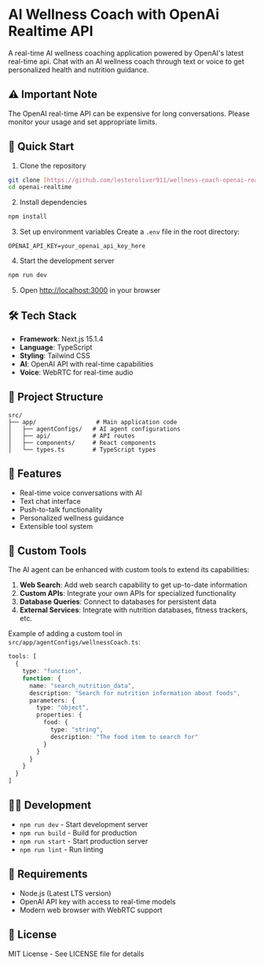 # AI Wellness Coach with OpenAi Realtime API

A real-time AI wellness coaching application powered by OpenAI's latest real-time api. Chat with an AI wellness coach through text or voice to get personalized health and nutrition guidance.

## ⚠️ Important Note

The OpenAI real-time API can be expensive for long conversations. Please monitor your usage and set appropriate limits.

## 🚀 Quick Start

1. Clone the repository
```bash
git clone [https://github.com/lesteroliver911/wellness-coach-openai-realtime]
cd openai-realtime
```

2. Install dependencies
```bash
npm install
```

3. Set up environment variables
Create a `.env` file in the root directory:
```env
OPENAI_API_KEY=your_openai_api_key_here
```

4. Start the development server
```bash
npm run dev
```

5. Open [http://localhost:3000](http://localhost:3000) in your browser

## 🛠️ Tech Stack

- **Framework**: Next.js 15.1.4
- **Language**: TypeScript
- **Styling**: Tailwind CSS
- **AI**: OpenAI API with real-time capabilities
- **Voice**: WebRTC for real-time audio

## 📁 Project Structure

```
src/
├── app/                 # Main application code
│   ├── agentConfigs/   # AI agent configurations
│   ├── api/            # API routes
│   ├── components/     # React components
│   └── types.ts        # TypeScript types
```

## 🎯 Features

- Real-time voice conversations with AI
- Text chat interface
- Push-to-talk functionality
- Personalized wellness guidance
- Extensible tool system

## 🔧 Custom Tools

The AI agent can be enhanced with custom tools to extend its capabilities:

1. **Web Search**: Add web search capability to get up-to-date information
2. **Custom APIs**: Integrate your own APIs for specialized functionality
3. **Database Queries**: Connect to databases for persistent data
4. **External Services**: Integrate with nutrition databases, fitness trackers, etc.

Example of adding a custom tool in `src/app/agentConfigs/wellnessCoach.ts`:
```typescript
tools: [
  {
    type: "function",
    function: {
      name: "search_nutrition_data",
      description: "Search for nutrition information about foods",
      parameters: {
        type: "object",
        properties: {
          food: {
            type: "string",
            description: "The food item to search for"
          }
        }
      }
    }
  }
]
```

## 🧑‍💻 Development

- `npm run dev` - Start development server
- `npm run build` - Build for production
- `npm run start` - Start production server
- `npm run lint` - Run linting

## 📝 Requirements

- Node.js (Latest LTS version)
- OpenAI API key with access to real-time models
- Modern web browser with WebRTC support

## 📄 License

MIT License - See LICENSE file for details
